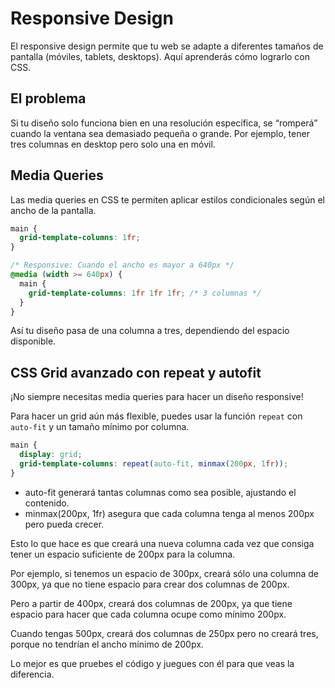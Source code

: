 # Responsive Design

El responsive design permite que tu web se adapte a diferentes tamaños de pantalla (móviles, tablets, desktops). Aquí aprenderás cómo lograrlo con CSS.

## El problema

Si tu diseño solo funciona bien en una resolución específica, se “romperá” cuando la ventana sea demasiado pequeña o grande. Por ejemplo, tener tres columnas en desktop pero solo una en móvil.

## Media Queries

Las media queries en CSS te permiten aplicar estilos condicionales según el ancho de la pantalla.

```css
main {
  grid-template-columns: 1fr;
}

/* Responsive: Cuando el ancho es mayor a 640px */
@media (width >= 640px) {
  main {
    grid-template-columns: 1fr 1fr 1fr; /* 3 columnas */
  }
}
```

Así tu diseño pasa de una columna a tres, dependiendo del espacio disponible.

## CSS Grid avanzado con repeat y autofit

¡No siempre necesitas media queries para hacer un diseño responsive!

Para hacer un grid aún más flexible, puedes usar la función `repeat` con `auto-fit` y un tamaño mínimo por columna.

```css
main {
  display: grid;
  grid-template-columns: repeat(auto-fit, minmax(200px, 1fr));
}
```

- auto-fit generará tantas columnas como sea posible, ajustando el contenido.
- minmax(200px, 1fr) asegura que cada columna tenga al menos 200px pero pueda crecer.

Esto lo que hace es que creará una nueva columna cada vez que consiga tener un espacio suficiente de 200px para la columna.

Por ejemplo, si tenemos un espacio de 300px, creará sólo una columna de 300px, ya que no tiene espacio para crear dos columnas de 200px.

Pero a partir de 400px, creará dos columnas de 200px, ya que tiene espacio para hacer que cada columna ocupe como mínimo 200px.

Cuando tengas 500px, creará dos columnas de 250px pero no creará tres, porque no tendrían el ancho mínimo de 200px.

Lo mejor es que pruebes el código y juegues con él para que veas la diferencia.